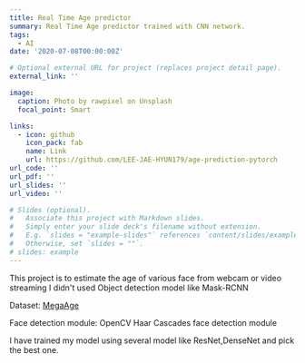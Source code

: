 ```yaml
---
title: Real Time Age predictor
summary: Real Time Age predictor trained with CNN network.
tags:
  - AI
date: '2020-07-08T00:00:00Z'

# Optional external URL for project (replaces project detail page).
external_link: ''

image:
  caption: Photo by rawpixel on Unsplash
  focal_point: Smart

links:
  - icon: github
    icon_pack: fab
    name: Link
    url: https://github.com/LEE-JAE-HYUN179/age-prediction-pytorch
url_code: ''
url_pdf: ''
url_slides: ''
url_video: ''

# Slides (optional).
#   Associate this project with Markdown slides.
#   Simply enter your slide deck's filename without extension.
#   E.g. `slides = "example-slides"` references `content/slides/example-slides.md`.
#   Otherwise, set `slides = ""`.
# slides: example
---
```


This project is to estimate the age of various face from webcam or video streaming I didn't used Object detection model like Mask-RCNN

Dataset: [MegaAge](http://mmlab.ie.cuhk.edu.hk/projects/MegaAge/)

Face detection module: OpenCV Haar Cascades face detection module

I have trained my model using several model like ResNet,DenseNet and pick the best one.

